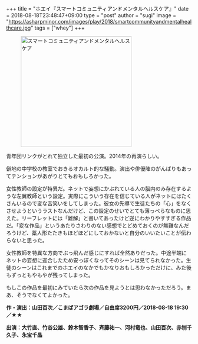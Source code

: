 +++
title = "ホエイ『スマートコミュニティアンドメンタルヘルスケア』"
date = 2018-08-18T23:48:47+09:00
type = "post"
author = "sugi"
image = "https://asharpminor.com/images/play/2018/smartcommunityandmentalhealthcare.jpg"
tags = ["whey"]
+++
<figure class="alignleft"><img src="/images/play/2018/smartcommunityandmentalhealthcare.jpg" alt="スマートコミュニティアンドメンタルヘルスケア" style="width: 300px !important;"></figure>

青年団リンクがとれて独立した最初の公演。2014年の再演らしい。

僻地の中学校の教室でおきるオカルト的な騒動。演出や俳優陣のがんばりもあってテンションがあがりとてもおもしろかった。

女性教師の設定が特異だ。ネットで妄想にかぶれている人の脳内のみ存在するような左翼教師という設定。実際にこういう存在を信じている人がネットにはたくさんいるので変な苦笑いをしてしまった。彼女の先導で生徒たちの「心」をなくさせようというラストなんだけど、この設定のせいでとても薄っぺらなものに思えた。リーフレットには「難解」と書いてあったけど逆にわかりやすすぎる作品だ。「変な作品」というあたりさわりのない感想でとどめておくのが無難なんだろうけど、藁人形たたきもほどほどにしておかないと自分のいいたいことが伝わらないと思った。

女性教師を特異な方向でぶっ飛んだ感じにすれば全然ありだった。中途半端にネットの妄想に迎合したため安っぽくなってそのシーンは見てられなかった。生徒のシーンはこれまでのホエイのなかでもかなりおもしろかっただけに、みた後もずっともやもやが残ってしまった。

もしこの作品を最初にみていたら次の作品を見ようとは思わなかっただろう。まあ、そうでなくてよかった。

**作・演出：山田百次／こまばアゴラ劇場／自由席3200円／2018-08-18 19:30／★★**

**出演：大竹直、竹谷公雄、鈴木智香子、斉藤祐一、河村竜也、山田百次、赤刎千久子、永宝千晶**
